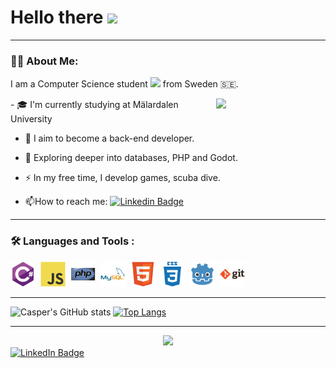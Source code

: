 <!--**CasperNoren/CasperNoren** is a ✨ _special_ ✨ repository because its `README.md` (this file) appears on your GitHub profile.-->
<h1>
  Hello there
  <img src="https://media.giphy.com/media/l0MYNYpSlRwCuXubm/giphy.gif" width="30px"/>
</h1>

---
### :man_technologist: About Me:
I am a Computer Science student <img src="https://media.giphy.com/media/WUlplcMpOCEmTGBtBW/giphy.gif" width="30"> from Sweden 🇸🇪.
<div display="inline">
  <img src="https://media.giphy.com/media/PoHs1Ne8rcMuZRJted/giphy.gif" width="175" align="right"/>
  - 🎓 I'm currently studying at Mälardalen University

  - :telescope: I aim to become a back-end developer.

  - :seedling: Exploring deeper into databases, PHP and Godot.

  - :zap: In my free time, I develop games, scuba dive.

  - :mailbox:How to reach me: [![Linkedin Badge](https://img.shields.io/badge/-Casper-blue?style=flat&logo=Linkedin&logoColor=white)](https://www.linkedin.com/in/casper-nor%C3%A9n-446675255/)
</div>
  
---
### :hammer_and_wrench: Languages and Tools :
  <img src="https://github.com/devicons/devicon/blob/master/icons/csharp/csharp-original.svg" title="C#" alt="C#" width="40" height="40"/>&nbsp;
  <img src="https://github.com/devicons/devicon/blob/master/icons/javascript/javascript-original.svg" title="JavaScript" alt="JavaScript" width="40" height="40"/>&nbsp;
  <img src="https://github.com/devicons/devicon/blob/master/icons/php/php-original.svg" title="PHP" alt="PHP" width="40" height="40"/>&nbsp;
  <img src="https://github.com/devicons/devicon/blob/master/icons/mysql/mysql-original-wordmark.svg" title="MySQL"  alt="MySQL" width="40" height="40"/>&nbsp;
  <img src="https://github.com/devicons/devicon/blob/master/icons/html5/html5-original.svg" title="HTML5" alt="HTML" width="40" height="40"/>&nbsp;
  <img src="https://github.com/devicons/devicon/blob/master/icons/css3/css3-plain-wordmark.svg"  title="CSS3" alt="CSS" width="40" height="40"/>&nbsp;
  <img src="https://github.com/devicons/devicon/blob/master/icons/godot/godot-original.svg" title="Godot" alt="Godot" width="40" height="40"/>&nbsp;
  <img src="https://github.com/devicons/devicon/blob/master/icons/git/git-original-wordmark.svg" title="Git" alt="Git" width="40" height="40"/>
  
---
![Casper's GitHub stats](https://github-readme-stats.vercel.app/api?username=CasperNoren&count_private=true&show_icons=true&theme=synthwave)
[![Top Langs](https://github-readme-stats.vercel.app/api/top-langs/?username=CasperNoren&theme=synthwave)](https://github.com/anuraghazra/github-readme-stats)

---
<div id="header" align="center">
  <img src="https://media.giphy.com/media/8HNtBPVjYZQ40/giphy.gif" width="100"/>
</div>
<div id="badges">
  <a href="https://www.linkedin.com/in/casper-nor%C3%A9n-446675255/">
    <img src="https://img.shields.io/badge/LinkedIn-blue?style=for-the-badge&logo=linkedin&logoColor=white" alt="LinkedIn Badge"/>
  </a>
</div>
<img src="https://komarev.com/ghpvc/?CasperNoren&style=flat-square&color=blue" alt=""/>
